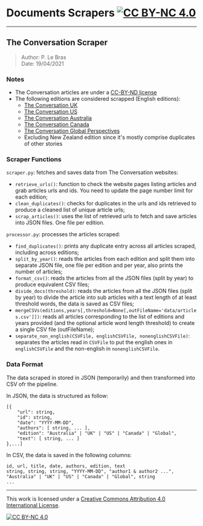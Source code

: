 # Documents Scrapers [![CC BY-NC 4.0][cc-by-nc-shield]][cc-by-nc]
---

## The Conversation Scraper

> Author: P. Le Bras<br>
> Date: 19/04/2021

### Notes

- The Conversation articles are under a [CC-BY-ND license](https://creativecommons.org/licenses/by-nc-nd/4.0/)
- The following editions are considered scrapped (English editions):
    - [The Conversation UK](https://theconversation.com/uk)
    - [The Conversation US](https://theconversation.com/us)
    - [The Conversation Australia](https://theconversation.com/au)
    - [The Conversation Canada](https://theconversation.com/ca)
    - [The Conversation Global Perspectives](https://theconversation.com/global)
    - Excluding New Zealand edition since it's mostly comprise duplicates of other stories

### Scraper Functions

`scraper.py`: fetches and saves data from The Conversation websites:
- `retrieve_urls()`: function to check the website pages listing articles and grab articles urls and ids. You need to update the page number limit for each edition;
- `clean_duplicates()`: checks for duplicates in the urls and ids retrieved to produce a cleaned list of unique article urls;
- `scrap_articles()`: uses the list of retrieved urls to fetch and save articles into JSON files. One file per edition.

`processor.py`: processes the articles scraped:
- `find_duplicates()`: prints any duplicate entry across all articles scraped, including across editions;
- `split_by_year()`: reads the articles from each edition and split them into separate JSON file, one file per edition and per year, also prints the number of articles;
- `format_csv()`: reads the articles from all the JSON files (split by year) to produce equivalent CSV files;
- `divide_docs(threshold)`: reads the articles from all the JSON files (split by year) to divide the article into sub articles with a text length of at least threshold words, the data is saved as CSV files;
- `mergeCSVs(editions,years[,threshold=None[,outFileName='data/articles.csv']])`: reads all articles corresponding to the list of editions and years provided (and the optional article word length threshold) to create a single CSV file (outFileName);
- `separate_non_english(CSVFile, englishCSVFile, nonenglishCSVFile)`: separates the articles read in `CSVFile` to put the english ones in `englishCSVFile` and the non-english in `nonenglishCSVFile`.

### Data Format

The data scraped in stored in JSON (temporarily) and then transformed into CSV ofr the pipeline.

In JSON, the data is structured as follow:
```json5
[{
    "url": string,
    "id": string,
    "date": "YYYY-MM-DD",
    "authors": [ string, ... ],
    "edition": "Australia" | "UK" | "US" | "Canada" | "Global",
    "text": [ string, ... ]
},...]
```

In CSV, the data is saved in the following columns:
```csv
id, url, title, date, authors, edition, text
string, string, string, "YYYY-MM-DD", "author1 & author2 ...", "Australia" | "UK" | "US" | "Canada" | "Global", string
...
```

---
This work is licensed under a [Creative Commons Attribution 4.0 International
License][cc-by-nc].

[![CC BY-NC 4.0][cc-by-nc-image]][cc-by-nc]

[cc-by-nc]: http://creativecommons.org/licenses/by-nc/4.0/
[cc-by-nc-image]: https://i.creativecommons.org/l/by-nc/4.0/88x31.png
[cc-by-nc-shield]: https://img.shields.io/badge/License-CC%20BY--NC%204.0-lightgrey.svg
